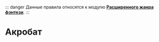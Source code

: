 ::: danger
Данные правила относятся к модулю **[Расширенного жанра фэнтези](/advanced-fantasy/)**.
:::

# Акробат